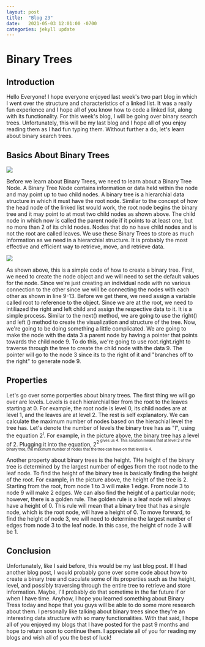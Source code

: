 ```yaml
---
layout: post
title:  "Blog 23"
date:   2021-05-03 12:01:00 -0700
categories: jekyll update
---
```


<h1>Binary Trees</h1>

<h2>Introduction</h2>
<p>Hello Everyone! I hope everyone enjoyed last week's two part blog in which I went over the structure and characteristics of a linked list. It was a really fun experience and I hope all of you know how to code a linked list, along with its functionality. For this week's blog, I will be going over binary search trees. Unfortunately, this will be my last blog and I hope all of you enjoy reading them as I had fun typing them. Without further a do, let's learn about binary search trees.
</p>

<h2><b>Basics About Binary Trees</b></h2>
<img src="https://i.gyazo.com/96ee87de63e8a20bd863a64120018ce9.png">
<p>Before we learn about Binary Trees, we need to learn about a Binary Tree Node. A Binary Tree Node contains information or data held within the node and may point up to two child nodes. A binary tree is a hierarchial data structure in which it must have the root node. Similiar to the concept of how the head node of the linked list would work, the root node begins the binary tree and it may point to at most two child nodes as shown above. The child node in which now is called the parent node if it points to at least one, but no more than 2 of its child nodes. Nodes that do no have child nodes and is not the root are called leaves. We use these Binary Trees to store as much information as we need in a hierarchial structure. It is probably the most effective and efficient way to retrieve, move, and retrieve data.</p>

<img src ="https://i.gyazo.com/52e5e3fbb741c8352b49b3a6f4475d2b.png">
<p>As shown above, this is a simple code of how to create a binary tree. First, we need to create the node object and we will need to set the default values for the node. Since we're just creating an individual node with no various connection to the other since we will be connecting the nodes with each other as shown in line 9-13. Before we get there, we need assign a variable called root to reference to the object. Since we are at the root, we need to intiliazed the right and left child and assign the respective data to it. It is a simple process. Similar to the next() method, we are going to use the right() and left () method to create the visualization and structure of the tree. Now, we're going to be doing something a little complicated. We are going to make the node with the data 3 a parent node by having a pointer that points towards the child node 9. To do this, we're going to use root.right.right to traverse through the tree to create the child node with the data 9. The pointer will go to the node 3 since its to the right of it and "branches off to the right" to generate node 9.
</p>

<h2><b>Properties</b></h2>
<p>Let's go over some porperties about binary trees. The first thing we will go over are levels. Levels is each hierarchial tier from the root to the leaves starting at 0. For example, the root node is level 0, its child nodes are at level 1, and the leaves are at level 2. The rest is self explanatory. We can calculate the maximum number of nodes based on the hierachial level the tree has. Let's denote the number of levels the binary tree has as "l", using the equation 2<sup>l</sup>. For example, in the picture above, the binary tree has a level of 2. Plugging it into the equation, 2<sup>2<sup> gives us 4. This solution means that at level 2 of the binary tree, the maximum number of nodes that the tree can have on that level is 4.
</p>

<p>Another property about binary trees is the height. THe height of the binary tree is determined by the largest number of edges from the root node to the leaf node. To find the height of the binary tree is basically finding the height of the root. For example, in the picture above, the height of the tree is 2. Starting from the root, from node 1 to 3 will make 1 edge. From node 3 to node 9 will make 2 edges. We can also find the height of a particular node; however, there is a golden rule. The golden rule is a leaf node will always have a height of 0. This rule will mean that a binary tree that has a single node, which is the root node, will have a height of 0. To move forward, to find the height of node 3, we will need to determine the largest number of edges from node 3 to the leaf node. In this case, the height of node 3 will be 1.
</p>

<h2><b>Conclusion</b></h2>
<p>Unfortunately, like I said before, this would be my last blog post. If I had another blog post, I would probably gone over some code about how to create a binary tree and caculate some of its properties such as the height, level, and possibly traversing through the entire tree to retrieve and store information. Maybe, I'll probably do that sometime in the far future if or when I have time. Anyhow, I hope you learned something about Binary Tress today and hope that you guys will be able to do some more research about them. I personally like talking about binary trees since they're an interesting data structure with so many functionalities. With that said, I hope all of you enjoyed my blogs that I have posted for the past 9 months and hope to return soon to continue them. I appreciate all of you for reading my blogs and wish all of you the best of luck!</p>